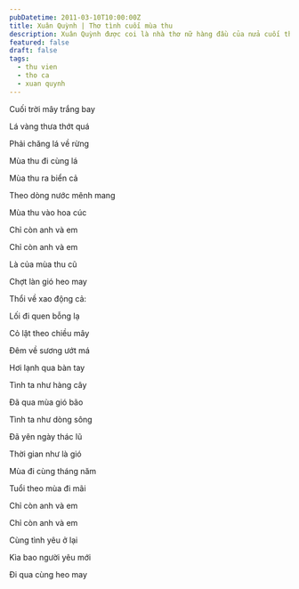 ```yaml
---
pubDatetime: 2011-03-10T10:00:00Z
title: Xuân Quỳnh | Thơ tình cuối mùa thu
description: Xuân Quỳnh được coi là nhà thơ nữ hàng đầu của nửa cuối thế kỷ 20. Xuân Quỳnh không làm ra thơ, không chế tạo câu chữ mà chị viết như kể lại những gì chị đã sống, đã trải.
featured: false
draft: false
tags:
  - thu vien
  - tho ca
  - xuan quynh
---
```


Cuối trời mây trắng bay

Lá vàng thưa thớt quá

Phải chăng lá về rừng

Mùa thu đi cùng lá

Mùa thu ra biển cả

Theo dòng nước mênh mang

Mùa thu vào hoa cúc

Chỉ còn anh và em

Chỉ còn anh và em

Là của mùa thu cũ

Chợt làn gió heo may

Thổi về xao động cả:

Lối đi quen bỗng lạ

Cỏ lật theo chiều mây

Đêm về sương ướt má

Hơi lạnh qua bàn tay

Tình ta như hàng cây

Đã qua mùa gió bão

Tình ta như dòng sông

Đã yên ngày thác lũ

Thời gian như là gió

Mùa đi cùng tháng năm

Tuổi theo mùa đi mãi

Chỉ còn anh và em

Chỉ còn anh và em

Cùng tình yêu ở lại

Kìa bao người yêu mới

Đi qua cùng heo may
